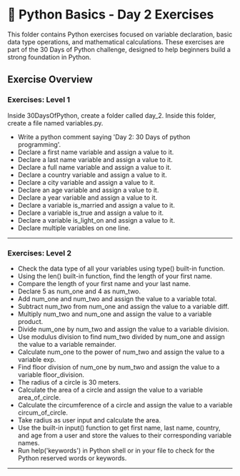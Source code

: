 # 📘 Python Basics - Day 2 Exercises

This folder contains Python exercises focused on variable declaration, basic data type operations, and mathematical calculations. These exercises are part of the 30 Days of Python challenge, designed to help beginners build a strong foundation in Python.


## Exercise Overview

### Exercises: Level 1

Inside 30DaysOfPython, create a folder called day_2. Inside this folder, create a file named variables.py.

- Write a python comment saying 'Day 2: 30 Days of python programming'.
- Declare a first name variable and assign a value to it.
- Declare a last name variable and assign a value to it.
- Declare a full name variable and assign a value to it.
- Declare a country variable and assign a value to it.
- Declare a city variable and assign a value to it.
- Declare an age variable and assign a value to it.
- Declare a year variable and assign a value to it.
- Declare a variable is_married and assign a value to it.
- Declare a variable is_true and assign a value to it.
- Declare a variable is_light_on and assign a value to it.
- Declare multiple variables on one line.

---

### Exercises: Level 2

- Check the data type of all your variables using type() built-in function.
- Using the len() built-in function, find the length of your first name.
- Compare the length of your first name and your last name.
- Declare 5 as num_one and 4 as num_two.
- Add num_one and num_two and assign the value to a variable total.
- Subtract num_two from num_one and assign the value to a variable diff.
- Multiply num_two and num_one and assign the value to a variable product.
- Divide num_one by num_two and assign the value to a variable division.
- Use modulus division to find num_two divided by num_one and assign the value to a variable remainder.
- Calculate num_one to the power of num_two and assign the value to a variable exp.
- Find floor division of num_one by num_two and assign the value to a variable floor_division.
- The radius of a circle is 30 meters.
- Calculate the area of a circle and assign the value to a variable area_of_circle.
- Calculate the circumference of a circle and assign the value to a variable circum_of_circle.
- Take radius as user input and calculate the area.
- Use the built-in input() function to get first name, last name, country, and age from a user and store the values to their corresponding variable names.
- Run help('keywords') in Python shell or in your file to check for the Python reserved words or keywords.

---
